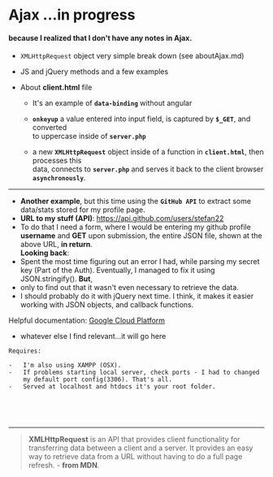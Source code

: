 # Ajax  ...in progress

#### because I realized that I don't have any notes in Ajax.


-  `XMLHttpRequest` object very simple break down (see aboutAjax.md)
-  JS and jQuery methods and a few examples
-  About __client.html__ file

	-  It's an example of __`data-binding`__ without angular

	- __`onkeyup`__ a value entered into input field, is captured by __`$_GET`__, and converted   
	      to uppercase inside of __`server.php`__   

	-  a new __`XMLHttpRequest`__ object inside of a function in __`client.html`__, then processes this         
           data, connects to __`server.php`__ and serves it back to the client browser __`asynchronously`__.   	

---

- __Another example__, but this time using the __`GitHub API`__ to extract some data/stats stored for my profile page.
- __URL to my stuff (API)__:  https://api.github.com/users/stefan22
- To do that I need a form, where I would be entering my github profile __username__ and __GET__ upon submission,
  the entire JSON file, shown at the above URL, __in return__. <br />
  __Looking back__:
- Spent the most time figuring out an error I had, while parsing my secret key (Part of the Auth). Eventually, I managed
  to fix it using JSON.stringify(). __But__,
- only to find out that it wasn't even necessary to retrieve the data.
- I should probably do it with jQuery next time. I think, it makes it easier working with JSON objects, and
  callback functions.



<p>Helpful documentation: <a href="https://cloud.google.com/storage/docs/cross-origin#Troubleshooting%20CORS-Related-Problems">Google Cloud Platform</a>

-  whatever else I find relevant...it will go here

```
Requires:

-   I'm also using XAMPP (OSX).  
-   If problems starting local server, check ports - I had to changed   
    my default port config(3306). That's all.    
-   Served at localhost and htdocs it's your root folder.    

	
```

<br />
<hr />

> **XMLHttpRequest** is an API that provides client functionality for transferring data between a client and a server. 
> It provides an easy way to retrieve data from a URL without having to do a full page refresh. - __from MDN__. 
